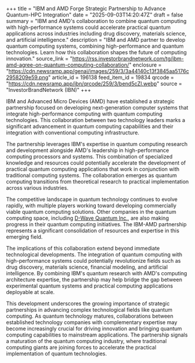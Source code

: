 +++
title = "IBM and AMD Forge Strategic Partnership to Advance Quantum-HPC Integration"
date = "2025-09-03T14:20:47Z"
draft = false
summary = "IBM and AMD's collaboration to combine quantum computing with high-performance systems could accelerate practical quantum applications across industries including drug discovery, materials science, and artificial intelligence."
description = "IBM and AMD partner to develop quantum computing systems, combining high-performance and quantum technologies. Learn how this collaboration shapes the future of computing innovation."
source_link = "https://rss.investorbrandnetwork.com/tg/ibm-amd-agree-on-quantum-computing-collaboration/"
enclosure = "https://cdn.newsramp.app/genai/images/259/3/3a44140c13f3845aa5176c2958209e59.png"
article_id = 196138
feed_item_id = 19834
qrcode = "https://cdn.newsramp.app/ibn/qrcode/259/3/bend5cZI.webp"
source = "InvestorBrandNetwork (IBN)"
+++

<p>IBM and Advanced Micro Devices (AMD) have established a strategic partnership focused on developing next-generation computer systems that integrate high-performance computing with quantum computing technologies. This collaboration between two technology leaders marks a significant advancement in quantum computing capabilities and their integration with conventional computing infrastructure.</p><p>The partnership leverages IBM's expertise in quantum computing research and development alongside AMD's leadership in high-performance computing processors and systems. This combination of specialized knowledge and resources could potentially accelerate the development of practical quantum computing applications that work in conjunction with traditional computing systems. The collaboration emerges as quantum computing transitions from theoretical research to practical implementation across various industries.</p><p>The competitive landscape in quantum technology continues to evolve rapidly, with multiple players working toward developing commercially viable quantum computing solutions. Other companies in the quantum computing space, including <a href="https://www.dwavesys.com" rel="nofollow" target="_blank">D-Wave Quantum Inc.</a>, are also making progress in their quantum computing initiatives. The IBM-AMD partnership represents a significant consolidation of resources and expertise in this emerging field.</p><p>The implications of this collaboration extend beyond immediate technological developments. The integration of quantum computing with high-performance systems could potentially revolutionize fields such as drug discovery, materials science, financial modeling, and artificial intelligence. By combining IBM's quantum research with AMD's computing architecture expertise, the partnership may help bridge the gap between experimental quantum systems and practical computing applications deployable at scale.</p><p>This development underscores the growing importance of strategic partnerships in advancing complex technological fields like quantum computing. As quantum technology matures, collaborations between established technology companies with complementary expertise may become increasingly crucial for driving innovation and bringing quantum computing capabilities to mainstream applications. The partnership signals a maturation of the quantum computing industry, where traditional computing giants are joining forces to accelerate the practical implementation of quantum technologies.</p>